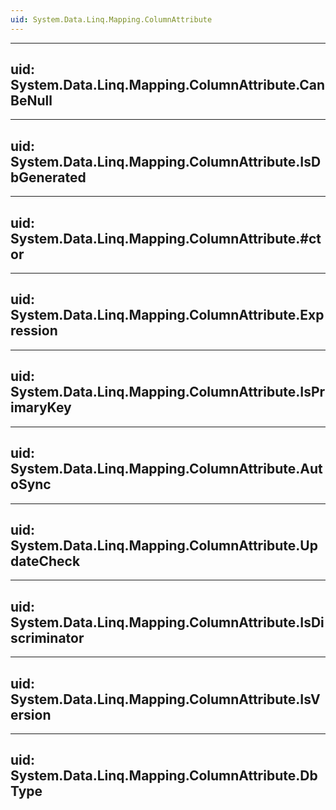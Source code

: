 ```yaml
---
uid: System.Data.Linq.Mapping.ColumnAttribute
---
```


---
uid: System.Data.Linq.Mapping.ColumnAttribute.CanBeNull
---

---
uid: System.Data.Linq.Mapping.ColumnAttribute.IsDbGenerated
---

---
uid: System.Data.Linq.Mapping.ColumnAttribute.#ctor
---

---
uid: System.Data.Linq.Mapping.ColumnAttribute.Expression
---

---
uid: System.Data.Linq.Mapping.ColumnAttribute.IsPrimaryKey
---

---
uid: System.Data.Linq.Mapping.ColumnAttribute.AutoSync
---

---
uid: System.Data.Linq.Mapping.ColumnAttribute.UpdateCheck
---

---
uid: System.Data.Linq.Mapping.ColumnAttribute.IsDiscriminator
---

---
uid: System.Data.Linq.Mapping.ColumnAttribute.IsVersion
---

---
uid: System.Data.Linq.Mapping.ColumnAttribute.DbType
---
